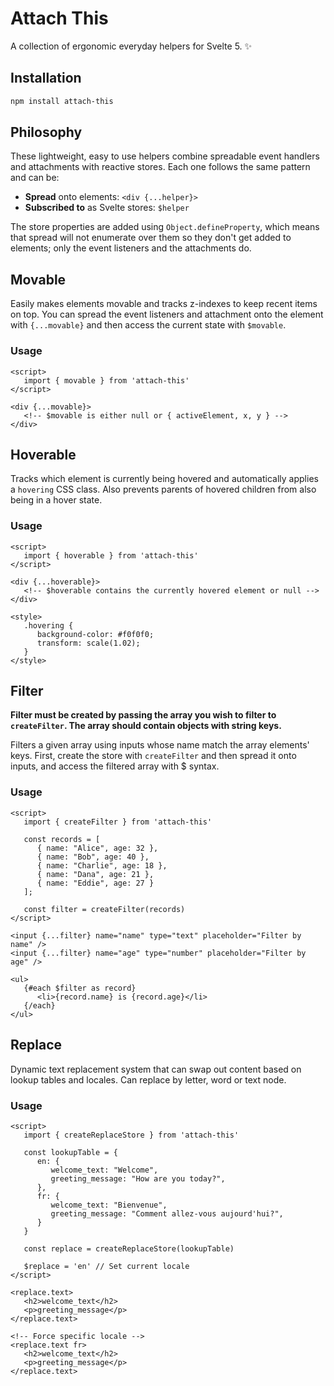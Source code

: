 # Attach This

A collection of ergonomic everyday helpers for Svelte 5. ✨

## Installation

```bash
npm install attach-this
```

## Philosophy

These lightweight, easy to use helpers combine spreadable event handlers and attachments with reactive stores. Each one follows the same pattern and can be:

- **Spread** onto elements: `<div {...helper}>`
- **Subscribed to** as Svelte stores: `$helper`

The store properties are added using `Object.defineProperty`, which means that spread will not enumerate over them so they don't get added to elements; only the event listeners and the attachments do.

## Movable

Easily makes elements movable and tracks z-indexes to keep recent items on top. You can spread the event listeners and attachment onto the element with `{...movable}` and then access the current state with `$movable`.

### Usage

```svelte
<script>
   import { movable } from 'attach-this'
</script>

<div {...movable}>
   <!-- $movable is either null or { activeElement, x, y } -->
</div>
```

## Hoverable

Tracks which element is currently being hovered and automatically applies a `hovering` CSS class. Also prevents parents of hovered children from also being in a hover state.

### Usage

```svelte
<script>
   import { hoverable } from 'attach-this'
</script>

<div {...hoverable}>
   <!-- $hoverable contains the currently hovered element or null -->
</div>

<style>
   .hovering {
      background-color: #f0f0f0;
      transform: scale(1.02);
   }
</style>
```

## Filter

**Filter must be created by passing the array you wish to filter to `createFilter`. The array should contain objects with string keys.**

Filters a given array using inputs whose name match the array elements' keys. First, create the store with `createFilter` and then spread it onto inputs, and access the filtered array with $ syntax.

### Usage

```svelte
<script>
   import { createFilter } from 'attach-this'

   const records = [
      { name: "Alice", age: 32 },
      { name: "Bob", age: 40 },
      { name: "Charlie", age: 18 },
      { name: "Dana", age: 21 },
      { name: "Eddie", age: 27 }
   ];

   const filter = createFilter(records)
</script>

<input {...filter} name="name" type="text" placeholder="Filter by name" />
<input {...filter} name="age" type="number" placeholder="Filter by age" />

<ul>
   {#each $filter as record}
      <li>{record.name} is {record.age}</li>
   {/each}
</ul>
```

## Replace

Dynamic text replacement system that can swap out content based on lookup tables and locales. Can replace by letter, word or text node.

### Usage

```svelte
<script>
   import { createReplaceStore } from 'attach-this'

   const lookupTable = {
      en: {
         welcome_text: "Welcome",
         greeting_message: "How are you today?",
      },
      fr: {
         welcome_text: "Bienvenue",
         greeting_message: "Comment allez-vous aujourd'hui?",
      }
   }

   const replace = createReplaceStore(lookupTable)

   $replace = 'en' // Set current locale
</script>

<replace.text>
   <h2>welcome_text</h2>
   <p>greeting_message</p>
</replace.text>

<!-- Force specific locale -->
<replace.text fr>
   <h2>welcome_text</h2>
   <p>greeting_message</p>
</replace.text>
```
